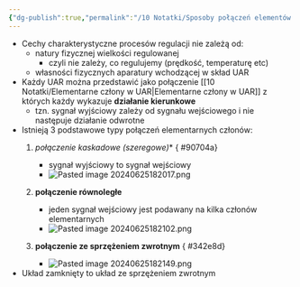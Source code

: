 ```yaml
---
{"dg-publish":true,"permalink":"/10 Notatki/Sposoby połączeń elementów w UAR/","tags":["wiedza/definicja"]}
---
```


* Cechy charakterystyczne procesów regulacji nie zależą od:
	* natury fizycznej wielkości regulowanej
		* czyli nie zależy, co regulujemy (prędkość, temperaturę etc)
	* własności fizycznych aparatury wchodzącej w skład UAR
* Każdy UAR można przedstawić jako połączenie [[10 Notatki/Elementarne człony w UAR\|Elementarne człony w UAR]] z których każdy wykazuje **działanie kierunkowe**
	* tzn. sygnał wyjściowy zależy od sygnału wejściowego i nie następuje działanie odwrotne
* Istnieją 3 podstawowe typy połączeń elementarnych członów:
	1. *połączenie kaskadowe (szeregowe)**
{ #90704a}

		* sygnał wyjściowy to sygnał wejściowy
		* ![Pasted image 20240625182017.png](/img/user/80%20Zasoby/Pasted%20image%2020240625182017.png)
	2.  **połączenie równoległe**
		* jeden sygnał wejściowy jest podawany na kilka członów elementarnych
		* ![Pasted image 20240625182102.png](/img/user/80%20Zasoby/Pasted%20image%2020240625182102.png)
	3. **połączenie ze sprzężeniem zwrotnym**
{ #342e8d}

		* ![Pasted image 20240625182149.png](/img/user/80%20Zasoby/Pasted%20image%2020240625182149.png)
* Układ zamknięty to układ ze sprzężeniem zwrotnym